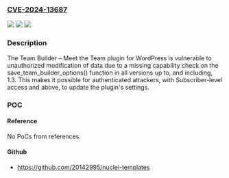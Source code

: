 ### [CVE-2024-13687](https://cve.mitre.org/cgi-bin/cvename.cgi?name=CVE-2024-13687)
![](https://img.shields.io/static/v1?label=Product&message=Team%20Builder%20%E2%80%93%20Meet%20the%20Team&color=blue)
![](https://img.shields.io/static/v1?label=Version&message=*%3C%3D%201.3%20&color=brighgreen)
![](https://img.shields.io/static/v1?label=Vulnerability&message=CWE-862%20Missing%20Authorization&color=brighgreen)

### Description

The Team Builder – Meet the Team plugin for WordPress is vulnerable to unauthorized modification of data due to a missing capability check on the save_team_builder_options() function in all versions up to, and including, 1.3. This makes it possible for authenticated attackers, with Subscriber-level access and above, to update the plugin's settings.

### POC

#### Reference
No PoCs from references.

#### Github
- https://github.com/20142995/nuclei-templates

